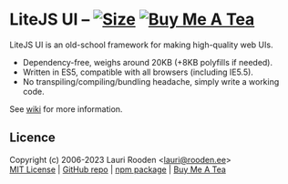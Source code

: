 
[3]: https://badgen.net/packagephobia/install/@litejs/ui
[4]: https://packagephobia.now.sh/result?p=@litejs/ui
[5]: https://badgen.net/badge/icon/Buy%20Me%20A%20Tea/orange?icon=kofi&label
[6]: https://www.buymeacoffee.com/lauriro
[wiki]: https://github.com/litejs/ui/wiki


LiteJS UI &ndash; [![Size][3]][4] [![Buy Me A Tea][5]][6]
=========

LiteJS UI is an old-school framework for making high-quality web UIs.

 - Dependency-free, weighs around 20KB (+8KB polyfills if needed).
 - Written in ES5, compatible with all browsers (including IE5.5).
 - No transpiling/compiling/bundling headache, simply write a working code.

See [wiki][] for more information.


## Licence

Copyright (c) 2006-2023 Lauri Rooden &lt;lauri@rooden.ee&gt;  
[MIT License](https://litejs.com/MIT-LICENSE.txt) |
[GitHub repo](https://github.com/litejs/ui) |
[npm package](https://npmjs.org/package/@litejs/ui) |
[Buy Me A Tea][6]


